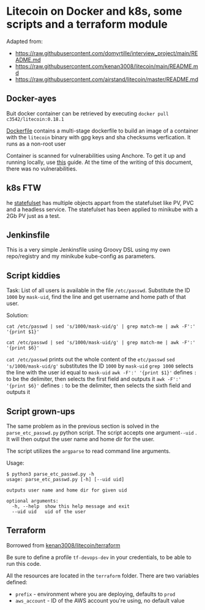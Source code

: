 # Litecoin on Docker and k8s, some scripts and a terraform module
Adapted from:
 - https://raw.githubusercontent.com/domyrtille/interview_project/main/README.md
 - https://raw.githubusercontent.com/kenan3008/litecoin/main/README.md
 - https://raw.githubusercontent.com/airstand/litecoin/master/README.md

## Docker-ayes

Buit docker container can be retrieved by executing `docker pull c3542/litecoin:0.18.1`

[Dockerfile](https://github.com/csrrmrvll/some-exercises/blob/main/Dockerfile) contains a multi-stage dockerfile to build an image of a container with the `litecoin` binary with gpg keys and sha checksums verfication. It runs as a non-root user

Container is scanned for vulnerabilities using Anchore. To get it up and running locally, use [this](https://engine.anchore.io/docs/quickstart/) guide. At the time of the writing of this document, there was no vulnerabilities.

## k8s FTW
he [statefulset](https://github.com/csrrmrvll/some-exercises/blob/main/kube/litecoin-statefulset.yaml) has multiple objects appart from the statefulset like PV, PVC and a headless service. The statefulset has been applied to minikube with a 2Gb PV just as a test.

## Jenkinsfile

This is a very simple Jenkinsfile using Groovy DSL using my own repo/registry and my minikube kube-config as parameters.

## Script kiddies

Task: List of all users is available in the file `/etc/passwd`. Substitute the ID `1000` by `mask-uid`, find the line and get username and home path of that user.

Solution:

```
cat /etc/passwd | sed 's/1000/mask-uid/g' | grep match-me | awk -F':' '{print $1}'

cat /etc/passwd | sed 's/1000/mask-uid/g' | grep match-me | awk -F':' '{print $6}'
```

`cat /etc/passwd` prints out the whole content of the `etc/passwd`
`sed 's/1000/mask-uid/g'` substitutes the ID `1000` by `mask-uid`
`grep 1000` selects the line with the user id equal to `mask-uid`
`awk -F':' '{print $1}'` defines `:` to be the delimiter, then selects the first field and outputs it
`awk -F':' '{print $6}'` defines `:` to be the delimiter, then selects the sixth field and outputs it

## Script grown-ups

The same problem as in the previous section is solved in the `parse_etc_passwd.py` python script. The script accepts one argument`--uid` . It will then output the user name and home dir for the user.

The script utilizes the `argparse` to read command line arguments.

Usage:

```
$ python3 parse_etc_passwd.py -h
usage: parse_etc_passwd.py [-h] [--uid uid]

outputs user name and home dir for given uid

optional arguments:
  -h, --help  show this help message and exit
  --uid uid   uid of the user
```

## Terraform

Borrowed from [kenan3008/litecoin/terraform](https://github.com/kenan3008/litecoin/tree/main/terraform)

Be sure to define a profile `tf-devops-dev` in your credentials, to be able to run this code.

All the resources are located in the `terraform` folder.
There are two variables defined:
* `prefix` - environment where you are deploying, defaults to `prod`
* `aws_account` - ID of the AWS account you're using, no default value
